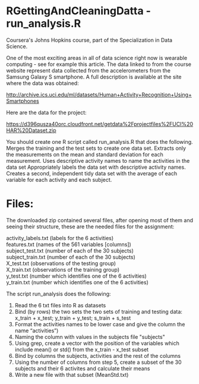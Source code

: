 RGettingAndCleaningDatta - run_analysis.R
=================================

Coursera's Johns Hopkins course, part of the Specialization in Data Science.

One of the most exciting areas in all of data science right now is wearable computing - see for example this article. The data linked to from the course website represent data collected from the accelerometers from the Samsung Galaxy S smartphone. A full description is available at the site where the data was obtained: 

http://archive.ics.uci.edu/ml/datasets/Human+Activity+Recognition+Using+Smartphones 

Here are the data for the project: 


https://d396qusza40orc.cloudfront.net/getdata%2Fprojectfiles%2FUCI%20HAR%20Dataset.zip 

You should create one R script called run_analysis.R that does the following. 
Merges the training and the test sets to create one data set.
Extracts only the measurements on the mean and standard deviation for each measurement. 
Uses descriptive activity names to name the activities in the data set
Appropriately labels the data set with descriptive activity names. 
Creates a second, independent tidy data set with the average of each variable for each activity and each subject. 

Files:
====

The downloaded zip contained several files, after opening most of them and seeing their structure, these are the needed files for the assignment:

activity_labels.txt (labels for the 6 activities)<br />
features.txt (names of the 561 variables [columns])<br />
subject_test.txt (number of each of the 30 subjects)<br />
subject_train.txt (number of each of the 30 subjects)<br />
X_test.txt (observations of the testing group)<br />
X_train.txt (observations of the training group)<br />
y_test.txt (number which identifies one of the 6 activities)<br />
y_train.txt (number which identifies one of the 6 activities)<br />



The script run_analysis does the following:

1) Read the 6 txt files into R as datasets
2) Bind (by rows) the two sets the two sets of  training and testing data:
    x_train + x_test;    y_train + y_test;     s_train + s_test 
3) Format the activities names to be lower case and give the column the name “activities”)
4) Naming the column with values in the subjects file "subjects"
5) Using grep, create a vector with the position of the variables which     include mean() or std() from the x_train - x_test subset
6) Bind by columns the subjects, activities and the rest of the columns
7) Using the number of columns from step 5, create a subset of the 30  subjects and their 6 activites and calculate their means
8) Write a new file with that subset (MeanStd.txt)
